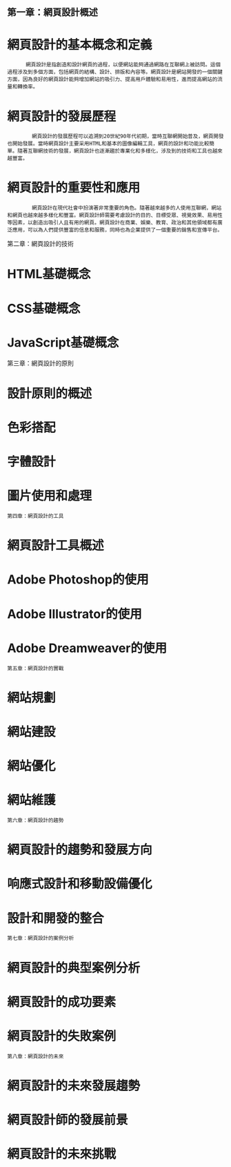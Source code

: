 ##   第一章：網頁設計概述
#        網頁設計的基本概念和定義
          網頁設計是指創造和設計網頁的過程，以便網站能夠通過網路在互聯網上被訪問。這個過程涉及到多個方面，包括網頁的結構、設計、排版和內容等。網頁設計是網站開發的一個關鍵方面，因為良好的網頁設計能夠增加網站的吸引力、提高用戶體驗和易用性，進而提高網站的流量和轉換率。
#        網頁設計的發展歷程
            網頁設計的發展歷程可以追溯到20世紀90年代初期，當時互聯網開始普及，網頁開發也開始發展。當時網頁設計主要采用HTML和基本的圖像編輯工具，網頁的設計和功能比較簡單。隨著互聯網技術的發展，網頁設計也逐漸趨於專業化和多樣化，涉及到的技術和工具也越來越豐富。
#        網頁設計的重要性和應用
            網頁設計在現代社會中扮演著非常重要的角色。隨著越來越多的人使用互聯網，網站和網頁也越來越多樣化和豐富。網頁設計師需要考慮設計的目的、目標受眾、視覺效果、易用性等因素，以創造出吸引人且有用的網頁。網頁設計在商業、娛樂、教育、政治和其他領域都有廣泛應用，可以為人們提供豐富的信息和服務，同時也為企業提供了一個重要的銷售和宣傳平台。

   第二章：網頁設計的技術
#        HTML基礎概念
#        CSS基礎概念
#        JavaScript基礎概念

   第三章：網頁設計的原則
#        設計原則的概述
#        色彩搭配
#        字體設計
#        圖片使用和處理

    第四章：網頁設計的工具
#        網頁設計工具概述
#        Adobe Photoshop的使用
#        Adobe Illustrator的使用
#        Adobe Dreamweaver的使用

    第五章：網頁設計的實戰
#        網站規劃
#        網站建設
#        網站優化
#        網站維護

    第六章：網頁設計的趨勢
#        網頁設計的趨勢和發展方向
#        响應式設計和移動設備優化
#        設計和開發的整合

    第七章：網頁設計的案例分析
#        網頁設計的典型案例分析
#        網頁設計的成功要素
#        網頁設計的失敗案例

    第八章：網頁設計的未來
#        網頁設計的未來發展趨勢
#        網頁設計師的發展前景
#        網頁設計的未來挑戰